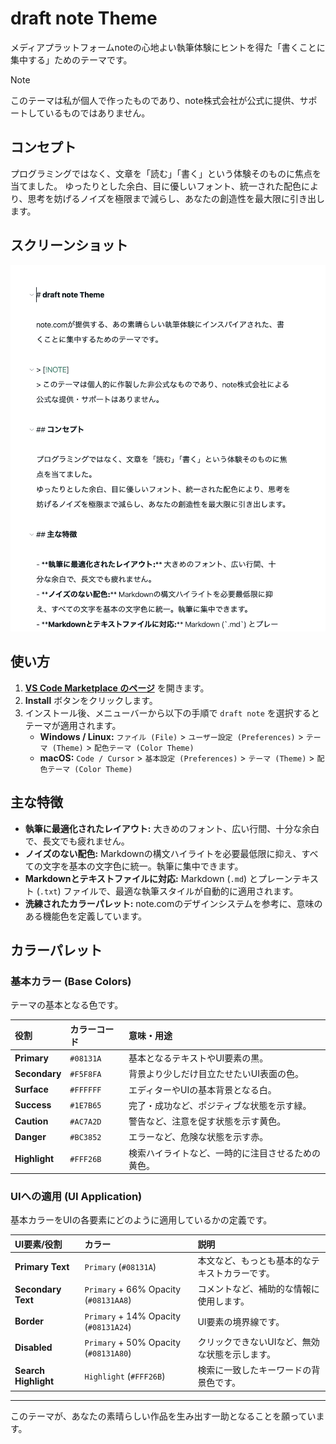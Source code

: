 # draft note Theme

メディアプラットフォームnoteの心地よい執筆体験にヒントを得た「書くことに集中する」ためのテーマです。

> [!NOTE]
> このテーマは私が個人で作ったものであり、note株式会社が公式に提供、サポートしているものではありません。

## コンセプト

プログラミングではなく、文章を「読む」「書く」という体験そのものに焦点を当てました。
ゆったりとした余白、目に優しいフォント、統一された配色により、思考を妨げるノイズを極限まで減らし、あなたの創造性を最大限に引き出します。

## スクリーンショット

![screenshot](./images/screenshot.png)

## 使い方

1.  [**VS Code Marketplace のページ**](https://marketplace.visualstudio.com/items?itemName=saladdays.draftnote) を開きます。
2.  **Install** ボタンをクリックします。
3.  インストール後、メニューバーから以下の手順で `draft note` を選択するとテーマが適用されます。
    -   **Windows / Linux:** `ファイル (File)` > `ユーザー設定 (Preferences)` > `テーマ (Theme)` > `配色テーマ (Color Theme)`
    -   **macOS:** `Code / Cursor` > `基本設定 (Preferences)` > `テーマ (Theme)` > `配色テーマ (Color Theme)`

## 主な特徴

- **執筆に最適化されたレイアウト:** 大きめのフォント、広い行間、十分な余白で、長文でも疲れません。
- **ノイズのない配色:** Markdownの構文ハイライトを必要最低限に抑え、すべての文字を基本の文字色に統一。執筆に集中できます。
- **Markdownとテキストファイルに対応:** Markdown (`.md`) とプレーンテキスト (`.txt`) ファイルで、最適な執筆スタイルが自動的に適用されます。
- **洗練されたカラーパレット:** note.comのデザインシステムを参考に、意味のある機能色を定義しています。

## カラーパレット

### 基本カラー (Base Colors)

テーマの基本となる色です。

| 役割 | カラーコード | 意味・用途 |
| :--- | :--- | :--- |
| **Primary** | `#08131A` | 基本となるテキストやUI要素の黒。 |
| **Secondary** | `#F5F8FA` | 背景より少しだけ目立たせたいUI表面の色。 |
| **Surface** | `#FFFFFF` | エディターやUIの基本背景となる白。 |
| **Success** | `#1E7B65` | 完了・成功など、ポジティブな状態を示す緑。 |
| **Caution** | `#AC7A2D` | 警告など、注意を促す状態を示す黄色。 |
| **Danger** | `#BC3852` | エラーなど、危険な状態を示す赤。 |
| **Highlight** | `#FFF26B` | 検索ハイライトなど、一時的に注目させるための黄色。 |

### UIへの適用 (UI Application)

基本カラーをUIの各要素にどのように適用しているかの定義です。

| UI要素/役割 | カラー | 説明 |
| :--- | :--- | :--- |
| **Primary Text** | `Primary` (`#08131A`) | 本文など、もっとも基本的なテキストカラーです。 |
| **Secondary Text** | `Primary` + 66% Opacity (`#08131AA8`) | コメントなど、補助的な情報に使用します。 |
| **Border** | `Primary` + 14% Opacity (`#08131A24`) | UI要素の境界線です。 |
| **Disabled** | `Primary` + 50% Opacity (`#08131A80`) | クリックできないUIなど、無効な状態を示します。|
| **Search Highlight** | `Highlight` (`#FFF26B`) | 検索に一致したキーワードの背景色です。|

---

このテーマが、あなたの素晴らしい作品を生み出す一助となることを願っています。
